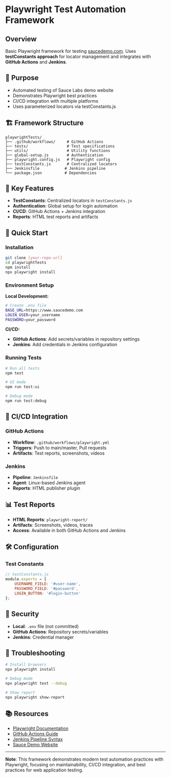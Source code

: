 # Playwright Test Automation Framework

## Overview
Basic Playwright framework for testing [saucedemo.com](https://www.saucedemo.com). Uses **testConstants approach** for locator management and integrates with **GitHub Actions** and **Jenkins**.

## 🎯 Purpose
- Automated testing of Sauce Labs demo website
- Demonstrates Playwright best practices
- CI/CD integration with multiple platforms
- Uses parameterized locators via testConstants.js

## 🏗️ Framework Structure
```
playwrightTests/
├── .github/workflows/     # GitHub Actions
├── tests/                 # Test specifications
├── utils/                 # Utility functions
├── global-setup.js        # Authentication
├── playwright.config.js   # Playwright config
├── testConstants.js       # Centralized locators
├── Jenkinsfile           # Jenkins pipeline
└── package.json          # Dependencies
```

## 🔧 Key Features
- **TestConstants**: Centralized locators in `testConstants.js`
- **Authentication**: Global setup for login automation
- **CI/CD**: GitHub Actions + Jenkins integration
- **Reports**: HTML test reports and artifacts

## 🚀 Quick Start

### Installation
```bash
git clone [your-repo-url]
cd playwrightTests
npm install
npx playwright install
```

### Environment Setup
**Local Development:**
```bash
# Create .env file
BASE_URL=https://www.saucedemo.com
LOGIN_USER=your_username
PASSWORD=your_password
```

**CI/CD:**
- **GitHub Actions**: Add secrets/variables in repository settings
- **Jenkins**: Add credentials in Jenkins configuration

### Running Tests
```bash
# Run all tests
npm test

# UI mode
npm run test:ui

# Debug mode
npm run test:debug
```

## 🔄 CI/CD Integration

### GitHub Actions
- **Workflow**: `.github/workflows/playwright.yml`
- **Triggers**: Push to main/master, Pull requests
- **Artifacts**: Test reports, screenshots, videos

### Jenkins
- **Pipeline**: `Jenkinsfile`
- **Agent**: Linux-based Jenkins agent
- **Reports**: HTML publisher plugin

## 📊 Test Reports
- **HTML Reports**: `playwright-report/`
- **Artifacts**: Screenshots, videos, traces
- **Access**: Available in both GitHub Actions and Jenkins

## 🛠️ Configuration

### Test Constants
```javascript
// testConstants.js
module.exports = {
    USERNAME_FIELD: '#user-name',
    PASSWORD_FIELD: '#password',
    LOGIN_BUTTON: '#login-button'
};
```

## 🔐 Security
- **Local**: `.env` file (not committed)
- **GitHub Actions**: Repository secrets/variables
- **Jenkins**: Credential manager

## 🐛 Troubleshooting
```bash
# Install browsers
npx playwright install

# Debug mode
npx playwright test --debug

# Show report
npx playwright show-report
```

## 📚 Resources
- [Playwright Documentation](https://playwright.dev/)
- [GitHub Actions Guide](https://docs.github.com/en/actions)
- [Jenkins Pipeline Syntax](https://www.jenkins.io/doc/book/pipeline/syntax/)
- [Sauce Demo Website](https://www.saucedemo.com/)

---

**Note**: This framework demonstrates modern test automation practices with Playwright, focusing on maintainability, CI/CD integration, and best practices for web application testing. 